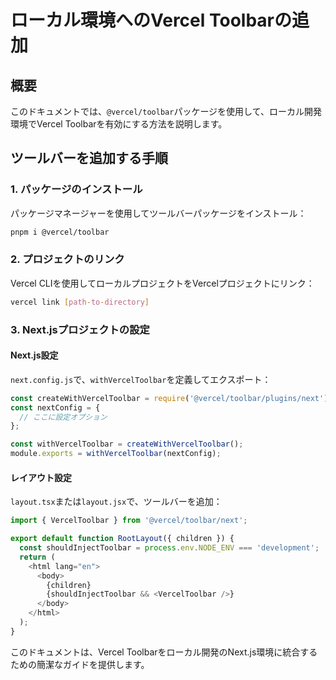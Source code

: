 # ローカル環境へのVercel Toolbarの追加

## 概要

このドキュメントでは、`@vercel/toolbar`パッケージを使用して、ローカル開発環境でVercel Toolbarを有効にする方法を説明します。

## ツールバーを追加する手順

### 1. パッケージのインストール

パッケージマネージャーを使用してツールバーパッケージをインストール：

```bash
pnpm i @vercel/toolbar
```

### 2. プロジェクトのリンク

Vercel CLIを使用してローカルプロジェクトをVercelプロジェクトにリンク：

```bash
vercel link [path-to-directory]
```

### 3. Next.jsプロジェクトの設定

#### Next.js設定

`next.config.js`で、`withVercelToolbar`を定義してエクスポート：

```javascript
const createWithVercelToolbar = require('@vercel/toolbar/plugins/next');
const nextConfig = {
  // ここに設定オプション
};

const withVercelToolbar = createWithVercelToolbar();
module.exports = withVercelToolbar(nextConfig);
```

#### レイアウト設定

`layout.tsx`または`layout.jsx`で、ツールバーを追加：

```javascript
import { VercelToolbar } from '@vercel/toolbar/next';

export default function RootLayout({ children }) {
  const shouldInjectToolbar = process.env.NODE_ENV === 'development';
  return (
    <html lang="en">
      <body>
        {children}
        {shouldInjectToolbar && <VercelToolbar />}
      </body>
    </html>
  );
}
```

このドキュメントは、Vercel Toolbarをローカル開発のNext.js環境に統合するための簡潔なガイドを提供します。
